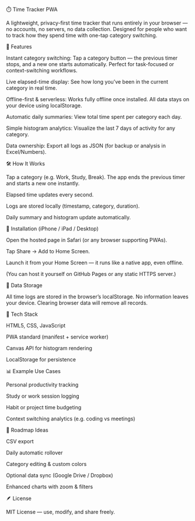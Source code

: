 ⏱️ Time Tracker PWA

A lightweight, privacy-first time tracker that runs entirely in your browser — no accounts, no servers, no data collection.
Designed for people who want to track how they spend time with one-tap category switching.

🚀 Features

Instant category switching:
Tap a category button — the previous timer stops, and a new one starts automatically.
Perfect for task-focused or context-switching workflows.

Live elapsed-time display:
See how long you’ve been in the current category in real time.

Offline-first & serverless:
Works fully offline once installed. All data stays on your device using localStorage.

Automatic daily summaries:
View total time spent per category each day.

Simple histogram analytics:
Visualize the last 7 days of activity for any category.

Data ownership:
Export all logs as JSON (for backup or analysis in Excel/Numbers).

🛠️ How It Works

Tap a category (e.g. Work, Study, Break).
The app ends the previous timer and starts a new one instantly.

Elapsed time updates every second.

Logs are stored locally (timestamp, category, duration).

Daily summary and histogram update automatically.

📱 Installation (iPhone / iPad / Desktop)

Open the hosted page in Safari (or any browser supporting PWAs).

Tap Share → Add to Home Screen.

Launch it from your Home Screen — it runs like a native app, even offline.

(You can host it yourself on GitHub Pages or any static HTTPS server.)

💾 Data Storage

All time logs are stored in the browser’s localStorage.
No information leaves your device. Clearing browser data will remove all records.

🧩 Tech Stack

HTML5, CSS, JavaScript

PWA standard (manifest + service worker)

Canvas API for histogram rendering

LocalStorage for persistence

📊 Example Use Cases

Personal productivity tracking

Study or work session logging

Habit or project time budgeting

Context switching analytics (e.g. coding vs meetings)

🧠 Roadmap Ideas

CSV export

Daily automatic rollover

Category editing & custom colors

Optional data sync (Google Drive / Dropbox)

Enhanced charts with zoom & filters

🪶 License

MIT License — use, modify, and share freely.
